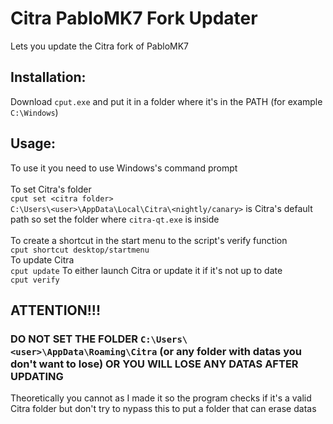 # Citra PabloMK7 Fork Updater
Lets you update the Citra fork of PabloMK7

## Installation:
Download `cput.exe` and put it in a folder where it's in the PATH (for example `C:\Windows`)

## Usage:
To use it you need to use Windows's command prompt<br><br>
To set Citra's folder<br>
`cput set <citra folder>`<br>
`C:\Users\<user>\AppData\Local\Citra\<nightly/canary>` is Citra's default path so set the folder where `citra-qt.exe` is inside<br><br>
To create a shortcut in the start menu to the script's verify function<br>
`cput shortcut desktop/startmenu`<br>
To update Citra<br>
`cput update`
To either launch Citra or update it if it's not up to date<br>
`cput verify`

## ATTENTION!!!
### DO NOT SET THE FOLDER `C:\Users\<user>\AppData\Roaming\Citra` (or any folder with datas you don't want to lose) OR YOU WILL LOSE ANY DATAS AFTER UPDATING
Theoretically you cannot as I made it so the program checks if it's a valid Citra folder but don't try to nypass this to put a folder that can erase datas
